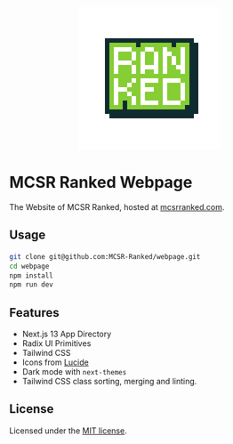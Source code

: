 <p align="center">
  <img alt="MCSR Logo" src="public/icon_x256.png" />
</p>

# MCSR Ranked Webpage

The Website of MCSR Ranked, hosted at [mcsrranked.com](https://mcsrranked.com/).

## Usage

```bash
git clone git@github.com:MCSR-Ranked/webpage.git
cd webpage
npm install
npm run dev
```

## Features

- Next.js 13 App Directory
- Radix UI Primitives
- Tailwind CSS
- Icons from [Lucide](https://lucide.dev)
- Dark mode with `next-themes`
- Tailwind CSS class sorting, merging and linting.

## License

Licensed under the [MIT license](https://github.com/shadcn/ui/blob/main/LICENSE.md).
